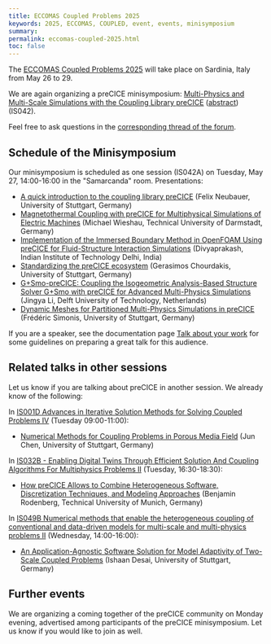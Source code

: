 ```yaml
---
title: ECCOMAS Coupled Problems 2025
keywords: 2025, ECCOMAS, COUPLED, event, events, minisymposium
summary:
permalink: eccomas-coupled-2025.html
toc: false
---
```


The [ECCOMAS Coupled Problems 2025](https://coupled2025.cimne.com/) will take place on Sardinia, Italy from May 26 to 29.

We are again organizing a preCICE minisymposium: [Multi-Physics and Multi-Scale Simulations with the Coupling Library preCICE](https://coupled2025.cimne.com/event/session/e430d14b-0b28-11f0-9835-000c29ddfc0c) ([abstract](https://coupled2025.cimne.com/event/area/3dec3ef1-70ff-11ef-bbc6-000c29ddfc0c)) (IS042).

Feel free to ask questions in the [corresponding thread of the forum](https://precice.discourse.group/t/call-for-contributions-eccomas-coupled-problems-2025/2197).

## Schedule of the Minisymposium

Our minisymposium is scheduled as one session (IS042A) on Tuesday, May 27, 14:00-16:00 in the "Samarcanda" room. Presentations:

- [A quick introduction to the coupling library preCICE](https://coupled2025.cimne.com/event/contribution/39120852-c766-11ef-94cb-000c29ddfc0c) (Felix Neubauer, University of Stuttgart, Germany)
- [Magnetothermal Coupling with preCICE for Multiphysical Simulations of Electric Machines](https://coupled2025.cimne.com/event/contribution/02bae26f-c438-11ef-94cb-000c29ddfc0c) (Michael Wieshau, Technical University of Darmstadt, Germany)
- [Implementation of the Immersed Boundary Method in OpenFOAM Using preCICE for Fluid-Structure Interaction Simulations](https://coupled2025.cimne.com/event/contribution/5e238785-c6d5-11ef-94cb-000c29ddfc0c) (Divyaprakash, Indian Institute of Technology Delhi, India)
- [Standardizing the preCICE ecosystem](https://coupled2025.cimne.com/event/contribution/a47a976b-c144-11ef-94cb-000c29ddfc0c) (Gerasimos Chourdakis, University of Stuttgart, Germany)
- [G+Smo-preCICE: Coupling the Isogeometric Analysis-Based Structure Solver G+Smo with preCICE for Advanced Multi-Physics Simulations](https://coupled2025.cimne.com/event/contribution/73b5a827-c66f-11ef-94cb-000c29ddfc0c) (Jingya Li, Delft University of Technology, Netherlands)
- [Dynamic Meshes for Partitioned Multi-Physics Simulations in preCICE](https://coupled2025.cimne.com/event/contribution/47955355-abf8-11ef-80a4-000c29ddfc0c) (Frédéric Simonis, University of Stuttgart, Germany)

If you are a speaker, see the documentation page [Talk about your work](community-contribute-to-precice.html#talk-about-your-work) for some guidelines on preparing a great talk for this audience.

## Related talks in other sessions

Let us know if you are talking about preCICE in another session. We already know of the following:

In [IS001D Advances in Iterative Solution Methods for Solving Coupled Problems IV](https://coupled2025.cimne.com/event/session/8bd0a45b-0b26-11f0-9835-000c29ddfc0c) (Tuesday 09:00-11:00):

- [Numerical Methods for Coupling Problems in Porous Media Field](https://coupled2025.cimne.com/event/contribution/28fe1dfa-ae4b-11ef-80a4-000c29ddfc0c) (Jun Chen, University of Stuttgart, Germany)

In [IS032B - Enabling Digital Twins Through Efficient Solution And Coupling Algorithms For Multiphysics Problems II](https://coupled2025.cimne.com/event/session/8e2ccbd5-0b28-11f0-9835-000c29ddfc0c) (Tuesday, 16:30-18:30):

- [How preCICE Allows to Combine Heterogeneous Software, Discretization Techniques, and Modeling Approaches](https://coupled2025.cimne.com/event/contribution/02fc09ac-afec-11ef-9e02-000c29ddfc0c) (Benjamin Rodenberg, Technical University of Munich, Germany)

In [IS049B Numerical methods that enable the heterogeneous coupling of conventional and data-driven models for multi-scale and multi-physics problems II](https://coupled2025.cimne.com/event/session/b4f71abc-0b28-11f0-9835-000c29ddfc0c) (Wednesday, 14:00-16:00):

- [An Application-Agnostic Software Solution for Model Adaptivity of Two-Scale Coupled Problems](https://coupled2025.cimne.com/event/contribution/31fd1d78-af6d-11ef-9e02-000c29ddfc0c) (Ishaan Desai, University of Stuttgart, Germany)

## Further events

We are organizing a coming together of the preCICE community on Monday evening, advertised among participants of the preCICE minisymposium. Let us know if you would like to join as well.
